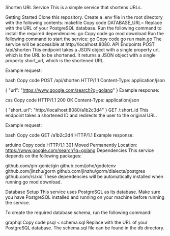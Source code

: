 Shorten URL Service
This is a simple service that shortens URLs.

Getting Started
Clone this repository.
Create a .env file in the root directory with the following contents:
makefile
Copy code
DATABASE_URL=<your-database-url>
Replace <your-database-url> with the URL of your PostgreSQL database.
Run the following command to install the required dependencies:
go
Copy code
go mod download
Run the following command to start the service:
go
Copy code
go run main.go
The service will be accessible at http://localhost:8080.
API Endpoints
POST /api/shorten
This endpoint takes a JSON object with a single property url, which is the URL to be shortened. It returns a JSON object with a single property short_url, which is the shortened URL.

Example request:

bash
Copy code
POST /api/shorten HTTP/1.1
Content-Type: application/json

{
  "url": "https://www.google.com/search?q=golang"
}
Example response:

css
Copy code
HTTP/1.1 200 OK
Content-Type: application/json

{
  "short_url": "http://localhost:8080/a1b2c3d4"
}
GET /:short_id
This endpoint takes a shortened ID and redirects the user to the original URL.

Example request:

bash
Copy code
GET /a1b2c3d4 HTTP/1.1
Example response:

arduino
Copy code
HTTP/1.1 301 Moved Permanently
Location: https://www.google.com/search?q=golang
Dependencies
This service depends on the following packages:

github.com/gin-gonic/gin
github.com/joho/godotenv
github.com/jinzhu/gorm
github.com/jinzhu/gorm/dialects/postgres
github.com/rs/xid
These dependencies will be automatically installed when running go mod download.

Database Setup
This service uses PostgreSQL as its database. Make sure you have PostgreSQL installed and running on your machine before running the service.

To create the required database schema, run the following command:

graphql
Copy code
psql <your-database-url> < schema.sql
Replace <your-database-url> with the URL of your PostgreSQL database. The schema.sql file can be found in the db directory.
